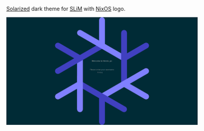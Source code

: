 [Solarized](http://ethanschoonover.com/solarized) dark theme for 
[SLiM](http://slim.berlios.de/) with [NixOS](http://nixos.org/) logo.

![preview](https://github.com/Hinidu/nixos-solarized-slim-theme/raw/master/preview.png)
